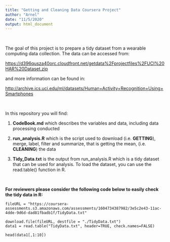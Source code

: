```yaml
---
title: "Getting and Cleaning Data Coursera Project"
author: "Arnel"
date: "11/5/2020"
output: html_document
---
```

&nbsp;
&nbsp;


The goal of this project is to prepare a tidy dataset from a wearable computing data collection. The data can be accessed from:

https://d396qusza40orc.cloudfront.net/getdata%2Fprojectfiles%2FUCI%20HAR%20Dataset.zip

and more information can be found in:

http://archive.ics.uci.edu/ml/datasets/Human+Activity+Recognition+Using+Smartphones

&nbsp;
&nbsp;

In this repository you will find:

1. __CodeBook.md__ which describes the variables and data, including data processing conducted

2.  __run_analysis.R__ which is the script used to download (i.e. __GETTING__), merge, label, filter and summarize, that is getting the mean, (i.e. __CLEANING__) the data

3. __Tidy_Data.txt__ is the output from run_analysis.R which is a tidy dataset that can be used for analysis. To load the dataset, you can use the read.table() function in R.

&nbsp;
&nbsp;

__For reviewers please consider the following code below to easily check the tidy data in R:__

```
fileURL = "https://coursera-assessments.s3.amazonaws.com/assessments/1604734387982/3e5c2e43-11ac-4dde-9d6d-dad81fbadb1f/TidyData.txt"

download.file(fileURL, destfile = "./TidyData.txt")
data1 = read.table("TidyData.txt", header=TRUE, check.names=FALSE)

head(data1[,1:10])

```
